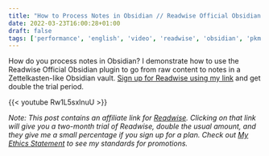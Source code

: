 ```yaml
---
title: "How to Process Notes in Obsidian // Readwise Official Obsidian plugin"
date: 2022-03-23T16:00:28+01:00
draft: false
tags: ['performance', 'english', 'video', 'readwise', 'obsidian', 'pkm', 'personal knowledge management', 'zettelkasten']
---
```

How do you process notes in Obsidian? I demonstrate how to use the Readwise Official Obsidian plugin to go from raw content to notes in a Zettelkasten-like Obsidian vault. [Sign up for Readwise using my link](https://readwise.io/nicole) and get double the trial period.

{{< youtube Rw1L5sxlnuU >}}

_Note: This post contains an affiliate link for [Readwise](https://readwise.io/nicole). Clicking on that link will give you a two-month trial of Readwise, double the usual amount, and they give me a small percentage if you sign up for a plan. Check out [My Ethics Statement](https://nicolevanderhoeven.com/ethics/) to see my standards for promotions._